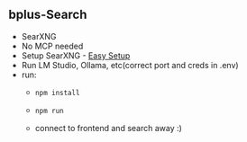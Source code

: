 bplus-Search
---
- SearXNG
- No MCP needed
- Setup SearXNG - [Easy Setup](https://github.com/mrhappynice/lmstudio-dev/tree/main/easy-searx-mcp)
- Run LM Studio, Ollama, etc(correct port and creds in .env)
- run: 
  - ```sh
    npm install
    ```
  - ```sh
    npm run
    ```
  - connect to frontend and search away :)
    
